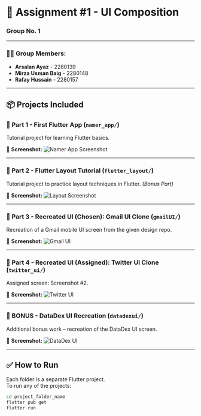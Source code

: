 # 📱 Assignment #1 - UI Composition  
### Group No. 1

---

### 👨‍💻 Group Members:

- **Arsalan Ayaz** - 2280139  
- **Mirza Usman Baig** - 2280148  
- **Rafay Hussain** - 2280157

---

## 📦 Projects Included

### 🔹 Part 1 - First Flutter App (`namer_app/`)
Tutorial project for learning Flutter basics.

📸 **Screenshot:**
![Namer App Screenshot](namer_app/screenshots/FirstApp.png)

---

### 🔹 Part 2 - Flutter Layout Tutorial (`flutter_layout/`)
Tutorial project to practice layout techniques in Flutter. *(Bonus Part)*

📸 **Screenshot:**
![Layout Screenshot](flutter_layout/screenshots/Layout.png)

---

### 🔹 Part 3 - Recreated UI (Chosen): **Gmail UI Clone** (`gmailUI/`)
Recreation of a Gmail mobile UI screen from the given design repo.

📸 **Screenshot:**
![Gmail UI](gmailUI/screenshots/gmailUiClone.png)

---

### 🔹 Part 4 - Recreated UI (Assigned): **Twitter UI Clone** (`twitter_ui/`)
Assigned screen: Screenshot #2.

📸 **Screenshot:**
![Twitter UI](twitter_ui/screenshots/twiiterClone.png)

---

### 🔹 BONUS - DataDex UI Recreation (`datadexui/`)
Additional bonus work – recreation of the DataDex UI screen.

📸 **Screenshot:**
![DataDex UI](datadexui/screenshots/screenshot.png)

---

## ✅ How to Run

Each folder is a separate Flutter project.  
To run any of the projects:

```bash
cd project_folder_name
flutter pub get
flutter run
